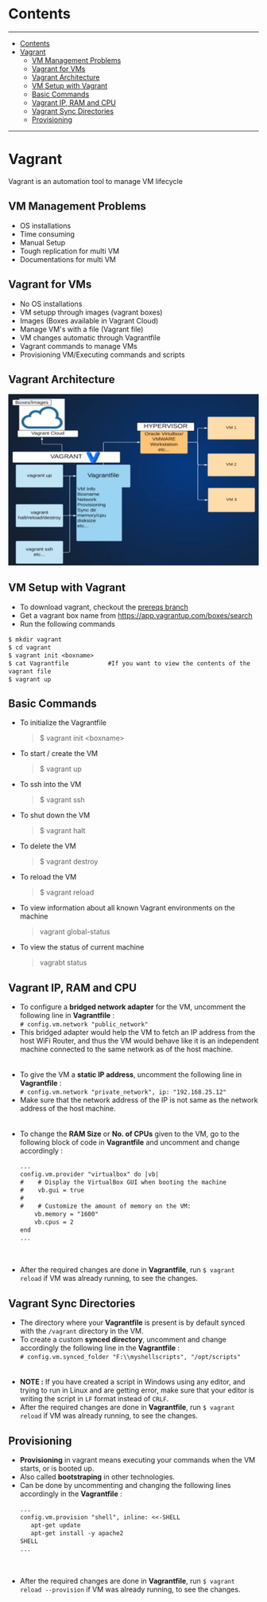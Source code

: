 # Contents

---

- [Contents](#contents)
- [Vagrant](#vagrant)
  - [VM Management Problems](#vm-management-problems)
  - [Vagrant for VMs](#vagrant-for-vms)
  - [Vagrant Architecture](#vagrant-architecture)
  - [VM Setup with Vagrant](#vm-setup-with-vagrant)
  - [Basic Commands](#basic-commands)
  - [Vagrant IP, RAM and CPU](#vagrant-ip-ram-and-cpu)
  - [Vagrant Sync Directories](#vagrant-sync-directories)
  - [Provisioning](#provisioning)

---

# Vagrant

Vagrant is an automation tool to manage VM lifecycle

## VM Management Problems

-   OS installations
-   Time consuming
-   Manual Setup
-   Tough replication for multi VM
-   Documentations for multi VM

## Vagrant for VMs

-   No OS installations
-   VM setupp through images (vagrant boxes)
-   Images (Boxes available in Vagrant Cloud)
-   Manage VM's with a file (Vagrant file)
-   VM changes automatic through Vagrantfile
-   Vagrant commands to manage VMs
-   Provisioning VM/Executing commands and scripts

## Vagrant Architecture

<div align="center">

![vagrant-architecture](https://raw.githubusercontent.com/CoderChirag/DevOps-Learning/main/main/images/vagrant.jpg)

</div>

## VM Setup with Vagrant

-   To download vagrant, checkout the [prereqs branch](https://github.com/CoderChirag/DevOps-Learning/tree/prereqs)
-   Get a vagrant box name from https://app.vagrantup.com/boxes/search
-   Run the following commands

```
$ mkdir vagrant
$ cd vagrant
$ vagrant init <boxname>
$ cat Vagrantfile           #If you want to view the contents of the vagrant file
$ vagrant up
```

## Basic Commands

-   To initialize the Vagrantfile
    > $ vagrant init \<boxname>
-   To start / create the VM
    > $ vagrant up
-   To ssh into the VM
    > $ vagrant ssh
-   To shut down the VM
    > $ vagrant halt
-   To delete the VM
    > $ vagrant destroy
-   To reload the VM
    > $ vagrant reload
-   To view information about all known Vagrant environments on the machine
    > vagrant global-status
-   To view the status of current machine
    > vagrabt status

## Vagrant IP, RAM and CPU

-   To configure a **bridged network adapter** for the VM, uncomment the following line in **Vagrantfile** :<br>`# config.vm.network "public_network"`
-   This bridged adapter would help the VM to fetch an IP address from the host WiFi Router, and thus the VM would behave like it is an independent machine connected to the same network as of the host machine.
    <br><br><br>
-   To give the VM a **static IP address**, uncomment the following line in **Vagrantfile** :<br>`# config.vm.network "private_network", ip: "192.168.25.12"`
-   Make sure that the network address of the IP is not same as the network address of the host machine.
    <br><br><br>
-   To change the **RAM Size** or **No. of CPUs** given to the VM, go to the following block of code in **Vagrantfile** and uncomment and change accordingly :
    ```
    ...
    config.vm.provider "virtualbox" do |vb|
    #    # Display the VirtualBox GUI when booting the machine
    #    vb.gui = true
    #
    #    # Customize the amount of memory on the VM:
        vb.memory = "1600"
        vb.cpus = 2
    end
    ...
    ```
    <br><br>
-   After the required changes are done in **Vagrantfile**, run `$ vagrant reload` if VM was already running, to see the changes.

## Vagrant Sync Directories

-   The directory where your **Vagrantfile** is present is by default synced with the `/vagrant` directory in the VM.
-   To create a custom **synced directory**, uncomment and change accordingly the following line in the **Vagrantfile** : <br> `# config.vm.synced_folder "F:\\myshellscripts", "/opt/scripts"`
    <br><br><br>
-   **NOTE :** If you have created a script in Windows using any editor, and trying to run in Linux and are getting error, make sure that your editor is writing the script in `LF` format instead of `CRLF`.
-   After the required changes are done in **Vagrantfile**, run `$ vagrant reload` if VM was already running, to see the changes.

## Provisioning

-   **Provisioning** in vagrant means executing your commands when the VM starts, or is booted up.
-   Also called **bootstraping** in other technologies.
-   Can be done by uncommenting and changing the following lines accordingly in the **Vagrantfile** :
    ```
    ...
    config.vm.provision "shell", inline: <<-SHELL
       apt-get update
       apt-get install -y apache2
    SHELL
    ...
    ```
    <br><br>
-   After the required changes are done in **Vagrantfile**, run `$ vagrant reload --provision` if VM was already running, to see the changes.
